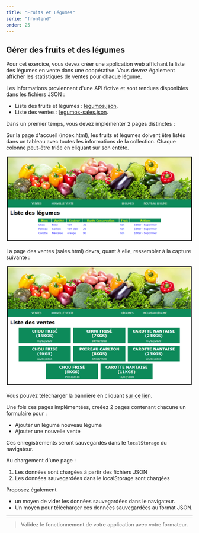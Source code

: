 ```yaml
---
title: "Fruits et Légumes"
serie: "frontend"
order: 25
---
```


## Gérer des fruits et des légumes

Pour cet exercice, vous devez créer une application web affichant la liste des légumes en vente dans une  coopérative. Vous devrez également afficher les statistiques de ventes pour chaque légume.

Les informations proviennent d'une API fictive et sont rendues disponibles dans les fichiers JSON :

- Liste des fruits et légumes : [legumos.json](legumos.json).
- Liste des ventes : [legumos-sales.json](legumos-sales.json).


Dans un premier temps, vous devez implémenter 2 pages distinctes :

Sur la page d'accueil (index.html), les fruits et légumes doivent être listés dans un tableau avec toutes les informations de la collection. Chaque colonne peut-être triée en cliquant sur son entête.

![legumos-home](legumos-list.png)

La page des ventes (sales.html) devra, quant à elle, ressembler à la capture suivante :

![legumos-list](legumos-home.png)

Vous pouvez télécharger la bannière en cliquant [sur ce lien](legumos.jpg).

Une fois ces pages implémentées, creéez 2 pages contenant chacune un formulaire pour :
- Ajouter un légume nouveau légume
- Ajouter une nouvelle vente

Ces enregistrements seront sauvegardés dans le `localStorage` du navigateur.

Au chargement d'une page : 

1. Les données sont chargées à partir des fichiers JSON
2. Les données sauvegardées dans le localStorage sont chargées


Proposez également 
- un moyen de vider les données sauvegardées dans le navigateur.
- Un moyen pour télécharger ces données sauvegardées au format JSON.

---

> Validez le fonctionnement de votre application avec votre formateur.
